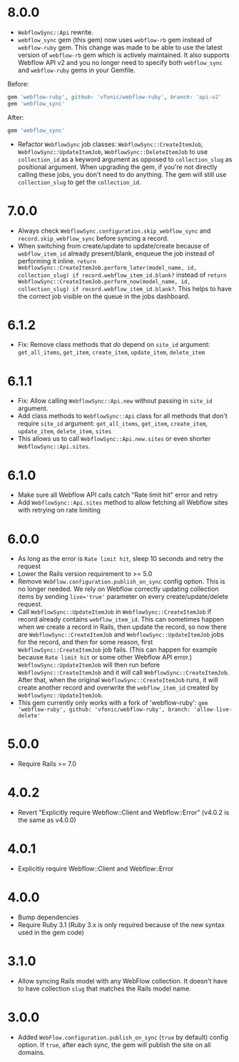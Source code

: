# 8.0.0

- `WebflowSync::Api` rewrite.
- `webflow_sync` gem (this gem) now uses `webflow-rb` gem instead of `webflow-ruby` gem. This change was made to be able to use the latest version of `webflow-rb` gem which is actively maintained. It also supports Webflow API v2 and you no longer need to specify both `webflow_sync` and `webflow-ruby` gems in your Gemfile.

Before:

```ruby
gem 'webflow-ruby', github: 'vfonic/webflow-ruby', branch: 'api-v2'
gem 'webflow_sync'
```

After:

```ruby
gem 'webflow_sync'
```

- Refactor `WebflowSync` job classes: `WebflowSync::CreateItemJob`, `WebflowSync::UpdateItemJob`, `WebflowSync::DeleteItemJob` to use `collection_id` as a keyword argument as opposed to `collection_slug` as positional argument. When upgrading the gem, if you're not directly calling these jobs, you don't need to do anything. The gem will still use `collection_slug` to get the `collection_id`.

# 7.0.0

- Always check `WebflowSync.configuration.skip_webflow_sync` and `record.skip_webflow_sync` before syncing a record.
- When switching from create/update to update/create because of `webflow_item_id` already present/blank, enqueue the job instead of performing it inline. `return WebflowSync::CreateItemJob.perform_later(model_name, id, collection_slug) if record.webflow_item_id.blank?` instead of `return WebflowSync::CreateItemJob.perform_now(model_name, id, collection_slug) if record.webflow_item_id.blank?`. This helps to have the correct job visible on the queue in the jobs dashboard.

# 6.1.2

- Fix: Remove class methods that _do_ depend on `site_id` argument: `get_all_items`, `get_item`, `create_item`, `update_item`, `delete_item`

# 6.1.1

- Fix: Allow calling `WebflowSync::Api.new` without passing in `site_id` argument.
- Add class methods to `WebflowSync::Api` class for all methods that don't require `site_id` argument: `get_all_items`, `get_item`, `create_item`, `update_item`, `delete_item`, `sites`
- This allows us to call `WebflowSync::Api.new.sites` or even shorter `WebflowSync::Api.sites`.

# 6.1.0

- Make sure all Webflow API calls catch "Rate limit hit" error and retry
- Add `WebflowSync::Api.sites` method to allow fetching all Webflow sites with retrying on rate limiting

# 6.0.0

- As long as the error is `Rate limit hit`, sleep 10 seconds and retry the request
- Lower the Rails version requirement to >= 5.0
- Remove `WebFlow.configuration.publish_on_sync` config option. This is no longer needed. We rely on Webflow correctly updating collection items by sending `live='true'` parameter on every create/update/delete request.
- Call `WebflowSync::UpdateItemJob` in `WebflowSync::CreateItemJob` if record already contains `webflow_item_id`. This can sometimes happen when we create a record in Rails, then update the record, so now there are `WebflowSync::CreateItemJob` and `WebflowSync::UpdateItemJob` jobs for the record, and then for some reason, first `WebflowSync::CreateItemJob` job fails. (This can happen for example because `Rate limit hit` or some other Webflow API error.) `WebflowSync::UpdateItemJob` will then run before `WebflowSync::CreateItemJob` and it will call `WebflowSync::CreateItemJob`. After that, when the original `WebflowSync::CreateItemJob` runs, it will create another record and overwrite the `webflow_item_id` created by `WebflowSync::UpdateItemJob`.
- This gem currently only works with a fork of 'webflow-ruby': `gem 'webflow-ruby', github: 'vfonic/webflow-ruby', branch: 'allow-live-delete'`

# 5.0.0

- Require Rails >= 7.0

# 4.0.2

- Revert "Explicitly require Webflow::Client and Webflow::Error" (v4.0.2 is the same as v4.0.0)

# 4.0.1

- Explicitly require Webflow::Client and Webflow::Error

# 4.0.0

- Bump dependencies
- Require Ruby 3.1 (Ruby 3.x is only required because of the new syntax used in the gem code)

# 3.1.0

- Allow syncing Rails model with any WebFlow collection. It doesn't have to have collection `slug` that matches the Rails model name.

# 3.0.0

- Added `WebFlow.configuration.publish_on_sync` (`true` by default) config option. If `true`, after each sync, the gem will publish the site on all domains.
